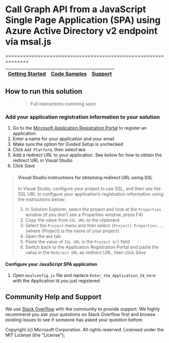 # Call Graph API from a JavaScript Single Page Application (SPA) using Azure Active Directory v2 endpoint via msal.js
==============================================================

| [Getting Started](https://aka.ms/aadv2)| [Code Samples](https://github.com/azure-samples/) | [Support](README.md#community-help-and-support)
| --- | --- | --- |
<!--
## Go [here](https://docs.microsoft.com/azure/active-directory/develop/guidedsetups/active-directory-javascriptspa) for information about this code sample and how to configure it

Commenting out until we release the guided setup in docs

-->

## How to run this solution

>> Full instructions comming soon

### Add your application registration information to your solution

1. Go to the [Microsoft Application Registration Portal](https://apps.dev.microsoft.com/portal/register-app) to register an application
2. Enter a name for your application and your email 
3. Make sure the option for *Guided Setup* is unchecked
4.	Click `Add Platform`, then select `Web`
5. Add a redirect URL to your application. See below for how to obtain the redirect URL in Visual Studio
6. Click *Save*

> #### Visual Studio instructions for obtaining redirect URL using SSL
> In Visual Studio, configure your project to use SSL, and then use the SSL URL to configure your application’s registration information using the instructions below:
> 1.	In Solution Explorer, select the project and look at the `Properties` window (if you don’t see a Properties window, press F4)
> 2.	Copy the value from `SSL URL` to the clipboard
> 3.	Select the `Project` menu and then select `{Project} Properties...` (where {Project} is the name of your project)
> 4.	Open the `Web` tab
> 5.	Paste the value of `SSL URL` in the `Project Url` field
> 6.	Switch back to the Application Registration Portal and paste the value in the `Redirect URL` as redirect URL, then click *Save*


#### Configure your JavaScript SPA application

1. Open `msalconfig.js` file and replace <code>Enter_the_Application_Id_here</code> with the Application Id you just registered 

## Community Help and Support

We use [Stack Overflow](http://stackoverflow.com/questions/tagged/azure-active-directory) with the community to provide support. We highly recommend you ask your questions on Stack Overflow first and browse existing issues to see if someone has asked your question before.

Copyright (c) Microsoft Corporation.  All rights reserved. Licensed under the MIT License (the "License");
